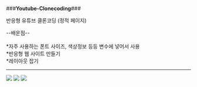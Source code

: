 ###**Youtube-Clonecoding**###

반응형 유튜브 클론코딩 (정적 페이지)


--배운점--<br><br>
*자주 사용하는 폰트 사이즈, 색상정보 등등 변수에 넣어서 사용<br>
*반응형 웹 사이트 만들기<br>
*레이아웃 잡기<br>





---
<img src="https://img.shields.io/badge/CSS-1572B6?style=flat-square&logo=CSS&logoColor=black"/>
<img src="https://img.shields.io/badge/HTML5-E34F26?style=flat-square&logo=HTML5&logoColor=black"/>
<img src="https://img.shields.io/badge/JS-F7DF1E?style=flat-square&logo=Javascript&logoColor=black"/>
